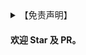 <meta property="og:title" content="雨呢网盘">
<meta property="og:type" content="website">
<meta property="og:url" content="https://pan.clun.top/">
<meta property="og:description" content="雨呢网盘 - 疯子社网盘" />
<meta property="og:image" content="https://jsd.nn.ci/gh/alist-org/logo@main/logo.png">
<meta name="format-detection" content="telephone=no">
<meta name="format-detection" content="date=no">
<meta name="format-detection" content="address=no">
<meta name="description" content="雨呢网盘 - 疯子社网盘.">
<meta name="keywords" content="雨呢网盘 - 疯子社网盘 - 雨呢网盘,聚合大全,资源大全.">

<details>
<summary>【免责声明】</summary>

#### 1. 本站所上传的一切资源仅限用于学习和研究目的；不得将上述内容用于商业或者非法用途，否则，一切后果请用户自负。
#### 2. 本站资源来自网络和用户，版权争议与本站无关。您必须在下载后的 24 个小时之内彻底删除。如果您喜欢该程序，请支持正版软件，购买注册，得到更好的正版服务。
#### 3. 本站资源来自于互联网，版权归原作者所有。仅供学习交流使用，禁止用于任何商业用途。
#### 附: 二○○二年一月一日《计算机软件保护条例》第十七条规定：为了学习和研究软件内含的设计思想和原理，通过安装、显示、传输或者存储软件等方式使用软件的，可以不经软件著作权人许可，不向其支付报酬！鉴于此，也希望大家按此说明研究软件！

#### 注: 本站旨在分享文件，仅限用于学习和交流目的！使用时请遵守相关法律法规，切勿滥用！
<p>所有资源均来自于网络、托管和用户转载，版权归原作者和公司所有，若本站内容侵犯了您的权益，请与联系站长删除，核实后将在第一时间处理！Mail：<a href="mailto:clun@duck.com">clun@duck.com</a> 我们将全力配合处理！</p>

</details>


#### 欢迎 Star 及 PR。